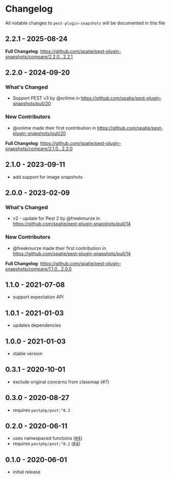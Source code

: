 # Changelog

All notable changes to `pest-plugin-snapshots` will be documented in this file

## 2.2.1 - 2025-08-24

**Full Changelog**: https://github.com/spatie/pest-plugin-snapshots/compare/2.2.0...2.2.1

## 2.2.0 - 2024-09-20

### What's Changed

* Support PEST v3 by @onlime in https://github.com/spatie/pest-plugin-snapshots/pull/20

### New Contributors

* @onlime made their first contribution in https://github.com/spatie/pest-plugin-snapshots/pull/20

**Full Changelog**: https://github.com/spatie/pest-plugin-snapshots/compare/2.1.0...2.2.0

## 2.1.0 - 2023-09-11

- add support for image snapshots

## 2.0.0 - 2023-02-09

### What's Changed

- v2 - update for Pest 2 by @freekmurze in https://github.com/spatie/pest-plugin-snapshots/pull/14

### New Contributors

- @freekmurze made their first contribution in https://github.com/spatie/pest-plugin-snapshots/pull/14

**Full Changelog**: https://github.com/spatie/pest-plugin-snapshots/compare/1.1.0...2.0.0

## 1.1.0 - 2021-07-08

- support expectation API

## 1.0.1 - 2021-01-03

- updates dependencies

## 1.0.0 - 2021-01-03

- stable version

## 0.3.1 - 2020-10-01

- exclude original concerns from classmap (#7)

## 0.3.0 - 2020-08-27

- requires `pestphp/pest:^0.3`

## 0.2.0 - 2020-06-11

- uses namespaced functions ([#4](https://github.com/spatie/pest-plugin-snapshots/pull/4))
- requires `pestphp/pest:^0.2` ([#4](https://github.com/spatie/pest-plugin-snapshots/pull/4))

## 0.1.0 - 2020-06-01

- initial release
